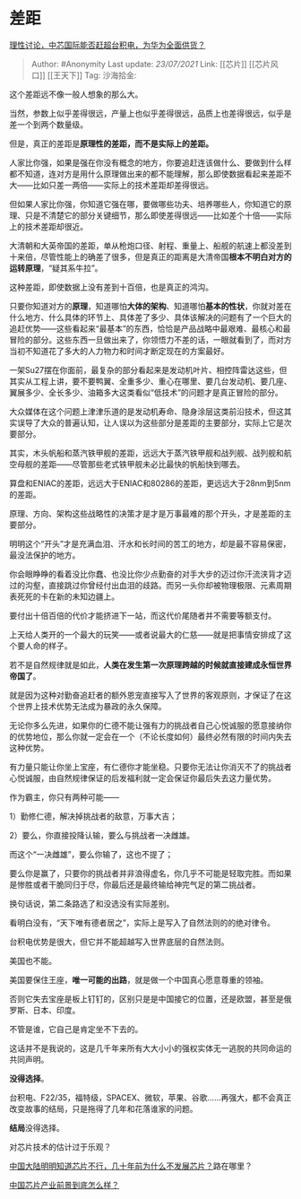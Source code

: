 # 差距
[理性讨论，中芯国际能否赶超台积电，为华为全面供货？](https://www.zhihu.com/question/395585298/answer/2557912076)

> Author: #Anonymity
> Last update: *23/07/2021*
> Link: [[芯片]] [[芯片风口]] [[王天下]]
> Tag:
> 沙海拾金:

这个差距远不像一般人想象的那么大。

当然，参数上似乎差得很远，产量上也似乎差得很远，品质上也差得很远，似乎是差一个到两个数量级。

但是，真正的差距是**原理性的差距，而不是实际上的差距。**

人家比你强，如果是强在你没有概念的地方，你要追赶连该做什么、要做到什么样都不知道，连对方是用什么原理做出来的都不能理解，那么即使数据看起来差距不大——比如只差一两倍——实际上的技术差距却差得很远。

但如果人家比你强，你知道它强在哪，要做哪些功夫、培养哪些人，你知道它的原理、只是不清楚它的部分关键细节，那么即使差得很远——比如差个十倍——实际上的技术差距却很近。

大清朝和大英帝国的差距，单从枪炮口径、射程、重量上、船舰的航速上都没差到十来倍，尽管性能上的确差了很多，但是真正的距离是大清帝国**根本不明白对方的运转原理**，“疑其系牛拉”。

这种差距，即使数据上没有差到十百倍，也是真正的鸿沟。

只要你知道对方的**原理**，知道哪怕**大体的架构**、知道哪怕**基本的性状**，你就对差在什么地方、什么具体的环节上、具体差了多少、具体该解决的问题有了一个巨大的追赶优势——这些看起来“最基本”的东西，恰恰是产品战略中最艰难、最核心和最冒险的部分。这些东西一旦做出来了，你领悟力不差的话，一眼就看到了，而对方当初不知道花了多大的人力物力和时间才断定现在的方案最好。

一架Su27摆在你面前，最复杂的部分看起来是发动机叶片、相控阵雷达这些，但其实从工程上讲，要不要鸭翼、全重多少、重心在哪里、要几台发动机、要几座、翼展多少、全长多少、油箱多大这类看似“低技术”的问题才是真正冒险的部分。

大众媒体在这个问题上津津乐道的是发动机寿命、隐身涂层这类前沿技术，但这其实误导了大众的普遍认知，让人误以为这些部分是差距的主要部分，实际上它是次要部分。

其实，木头帆船和蒸汽铁甲舰的差距，远远大于蒸汽铁甲舰和战列舰、战列舰和航空母舰的差距——尽管那些老式铁甲舰未必比最快的帆船快到哪去。

算盘和ENIAC的差距，远远大于ENIAC和80286的差距，更远远大于28nm到5nm的差距。

原理、方向、架构这些战略性的决策才是才是万事最难的那个开头，才是差距的主要部分。

明明这个“开头”才是充满血泪、汗水和长时间的苦工的地方，却是最不容易保密，最没法保护的地方。

你会眼睁睁的看着没比你蠢、也没比你少点勤奋的对手大步的迈过你汗流浃背才迈过的沟壑，直接跳过你曾经付出血泪的歧路。而另一头你却被物理极限、元素周期表死死的卡在新的未知边疆上。

要付出十倍百倍的代价才能挤进下一站，而这代价尾随者并不需要等额支付。

上天给人类开的一个最大的玩笑——或者说最大的仁慈——就是把事情安排成了这个要人命的样子。

若不是自然规律就是如此，**人类在发生第一次原理跨越的时候就直接建成永恒世界帝国了**。

就是因为这种对勤奋追赶者的额外恩宠直接写入了世界的客观原则，才保证了在这个世界上技术优势无法成为暴政的永久保障。

无论你多么先进，如果你的仁德不能让强有力的挑战者自己心悦诚服的愿意接纳你的优势地位，那么你就一定会在一个（不论长度如何）最终必然有限的时间内失去这种优势。

有力量只能让你坐上宝座，有仁德你才能坐稳。只要你无法让你消灭不了的挑战者心悦诚服，由自然规律保证的后发福利就一定会保证你最后失去这力量优势。

作为霸主，你只有两种可能——

1）勤修仁德，解决掉挑战者的敌意，万事大吉；

2）要么，你直接投降认输，要么与挑战者一决雌雄。

而这个“一决雌雄”，要么你输了，这也不提了；

要么你是赢了，只要你的挑战者并非浪得虚名，你几乎不可能是轻取完胜。而如果是惨胜或者干脆同归于尽，你最后还是最终输给神完气足的第二挑战者。

换句话说，第二条路选了和没选没有实际差别。

看明白没有，“天下唯有德者居之”，实际上是写入了自然法则的的绝对律令。

台积电优势是很大，但它并不能超越写入世界底层的自然法则。

美国也不能。

美国要保住王座，**唯一可能的出路**，就是做一个中国真心愿意尊重的领袖。

否则它失去宝座是板上钉钉的，区别只是是中国接它的位置，还是欧盟，甚至是俄罗斯、日本、印度。

不管是谁，它自己是肯定坐不下去的。

这话并不是我说的，这是几千年来所有大大小小的强权实体无一逃脱的共同命运的共同声明。

**没得选择**。

台积电、F22/35，福特级，SPACEX、微软，苹果、谷歌……再强大，都不会真正改变故事的结局，只是拖得了几年和花落谁家的问题。

**结局**没得选择。

对芯片技术的估计过于乐观？

[中国大陆明明知道芯片不行，几十年前为什么不发展芯片？](https://www.zhihu.com/question/275316968/answer/497644862)路在哪里？

[中国芯片产业前景到底怎么样？](https://www.zhihu.com/question/305898679/answer/563613133)
